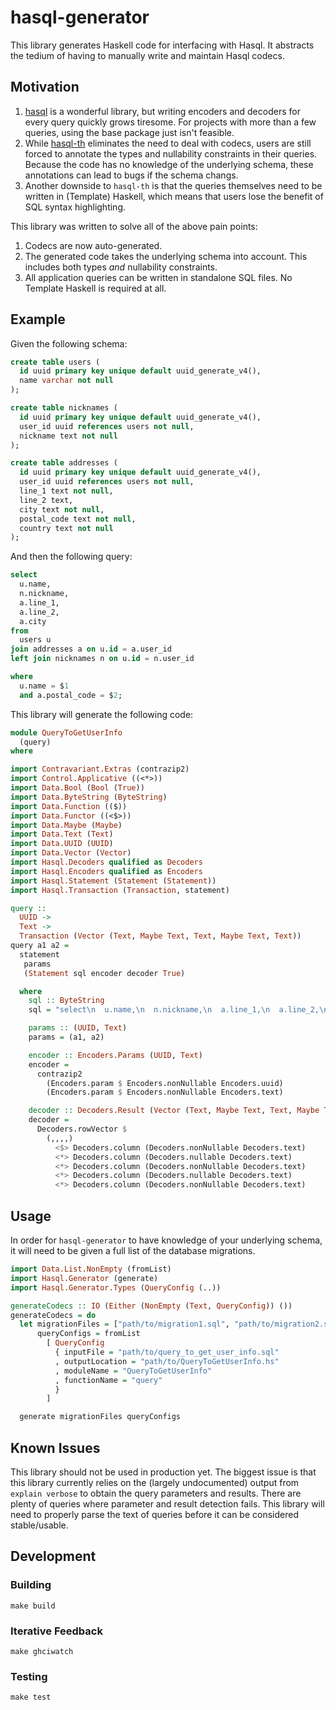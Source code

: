 # hasql-generator

This library generates Haskell code for interfacing with Hasql. It abstracts 
the tedium of having to manually write and maintain Hasql codecs.

## Motivation

1. [hasql](https://hackage.haskell.org/package/hasql) is a wonderful library, 
   but writing encoders and decoders for every query quickly grows tiresome. 
   For projects with more than a few queries, using the base package just isn't 
   feasible.
2. While [hasql-th](https://hackage.haskell.org/package/hasql-th) eliminates 
   the need to deal with codecs, users are still forced to annotate the types
   and nullability constraints in their queries. Because the code has no
   knowledge of the underlying schema, these annotations can lead to bugs if
   the schema changs.
3. Another downside to `hasql-th` is that the queries themselves need to be
   written in (Template) Haskell, which means that users lose the benefit of 
   SQL syntax highlighting.

This library was written to solve all of the above pain points:

1. Codecs are now auto-generated.
2. The generated code takes the underlying schema into account. This includes 
   both types _and_ nullability constraints.
3. All application queries can be written in standalone SQL files. No Template 
   Haskell is required at all.

## Example

Given the following schema:

```sql
create table users (
  id uuid primary key unique default uuid_generate_v4(),
  name varchar not null
);

create table nicknames (
  id uuid primary key unique default uuid_generate_v4(),
  user_id uuid references users not null,
  nickname text not null
);

create table addresses (
  id uuid primary key unique default uuid_generate_v4(),
  user_id uuid references users not null,
  line_1 text not null,
  line_2 text,
  city text not null,
  postal_code text not null,
  country text not null
);
```

And then the following query:

```sql
select
  u.name,
  n.nickname,
  a.line_1,
  a.line_2,
  a.city
from
  users u
join addresses a on u.id = a.user_id
left join nicknames n on u.id = n.user_id

where
  u.name = $1
  and a.postal_code = $2;
```

This library will generate the following code:

```hs
module QueryToGetUserInfo
  (query)
where

import Contravariant.Extras (contrazip2)
import Control.Applicative ((<*>))
import Data.Bool (Bool (True))
import Data.ByteString (ByteString)
import Data.Function (($))
import Data.Functor ((<$>))
import Data.Maybe (Maybe)
import Data.Text (Text)
import Data.UUID (UUID)
import Data.Vector (Vector)
import Hasql.Decoders qualified as Decoders
import Hasql.Encoders qualified as Encoders
import Hasql.Statement (Statement (Statement))
import Hasql.Transaction (Transaction, statement)

query ::
  UUID ->
  Text ->
  Transaction (Vector (Text, Maybe Text, Text, Maybe Text, Text))
query a1 a2 =
  statement
   params
   (Statement sql encoder decoder True)

  where
    sql :: ByteString
    sql = "select\n  u.name,\n  n.nickname,\n  a.line_1,\n  a.line_2,\n  a.city\nfrom\n  users u\njoin addresses a on u.id = a.user_id\nleft join nicknames n on u.id = n.user_id\n\nwhere\n  u.name = $1\n  and a.postal_code = $2;\n"

    params :: (UUID, Text)
    params = (a1, a2)

    encoder :: Encoders.Params (UUID, Text)
    encoder =
      contrazip2
        (Encoders.param $ Encoders.nonNullable Encoders.uuid)
        (Encoders.param $ Encoders.nonNullable Encoders.text)

    decoder :: Decoders.Result (Vector (Text, Maybe Text, Text, Maybe Text, Text))
    decoder =
      Decoders.rowVector $
        (,,,,)
          <$> Decoders.column (Decoders.nonNullable Decoders.text)
          <*> Decoders.column (Decoders.nullable Decoders.text)
          <*> Decoders.column (Decoders.nonNullable Decoders.text)
          <*> Decoders.column (Decoders.nullable Decoders.text)
          <*> Decoders.column (Decoders.nonNullable Decoders.text)
```

## Usage

In order for `hasql-generator` to have knowledge of your underlying schema, it
will need to be given a full list of the database migrations.

```hs
import Data.List.NonEmpty (fromList)
import Hasql.Generator (generate)
import Hasql.Generator.Types (QueryConfig (..))

generateCodecs :: IO (Either (NonEmpty (Text, QueryConfig)) ())
generateCodecs = do
  let migrationFiles = ["path/to/migration1.sql", "path/to/migration2.sql"]
      queryConfigs = fromList 
        [ QueryConfig
          { inputFile = "path/to/query_to_get_user_info.sql"
          , outputLocation = "path/to/QueryToGetUserInfo.hs"
          , moduleName = "QueryToGetUserInfo"
          , functionName = "query"
          }
        ]

  generate migrationFiles queryConfigs
```

## Known Issues

This library should not be used in production yet. The biggest issue is that
this library currently relies on the (largely undocumented) output from 
`explain verbose` to obtain the query parameters and results. There are plenty
of queries where parameter and result detection fails. This library will need 
to properly parse the text of queries before it can be considered stable/usable.

## Development

### Building

```
make build
```

### Iterative Feedback

```
make ghciwatch
```

### Testing

```
make test
```
